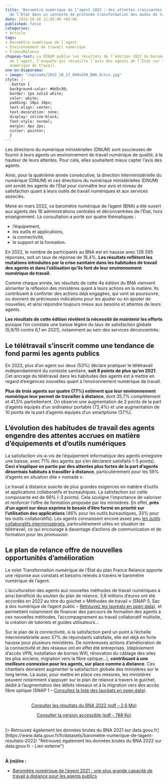 ```yaml
---
title: 'Baromètre numérique de l’agent 2022 : des attentes croissantes des agents
  de l’État dans un contexte de profonde transformation des modes de travail'
date: 2022-10-26 11:01:00 +02:00
published: false
categories:
- Article
tags:
- Baromètre numérique de l'agent
- Environnement de travail numérique
- FranceRelance
chapeau-text: La DINUM publie les résultats de l’édition 2022 du baromètre numérique
  de l’agent, l’enquête qui recueille l’avis des agents de l’État sur leur environnement
  numérique de travail.
une-ou-diaporama:
- image: "/uploads/2022_10_27_800x430_BNA_Actus.jpg"
style: |-
  .button {
  background-color: #0d5c98;
  border: 1px solid white;
  color: white;
  padding: 10px 10px;
  text-align: center;
  text-decoration: none;
  display: inline-block;
  font-style: normal;
  margin: 4px 2px;
  cursor: pointer;
  }
---
```


Les directions du numérique ministérielles (DNUM) sont soucieuses de fournir à leurs agents un environnement de travail numérique de qualité, à la hauteur de leurs attentes. Pour cela, elles souhaitent mieux capter l’avis des agents.

Ainsi, pour la quatrième année consécutive, la direction interministérielle du numérique (DINUM) et ces directions du numérique ministérielles (DNUM) ont sondé les agents de l’État pour connaître leur avis et niveau de satisfaction quant à leurs outils de travail numériques et aux services associés. 

Mené en mars 2022, ce baromètre numérique de l’agent (BNA) a été ouvert aux agents des 16 administrations centrales et déconcentrées de l’État, hors enseignement. La consultation a porté sur quatre thématiques : 

* l’équipement, 
* les outils et applications, 
* la connectivité, 
* le support et la formation. 

En 2022, le nombre de participants au BNA est en hausse avec 128 595 réponses, soit un taux de réponse de 18,4%. **Les résultats reflètent les mutations introduites par la crise sanitaire dans les habitudes de travail des agents et dans l’utilisation qu’ils font de leur environnement numérique de travail.**

Comme chaque année, les résultats de cette 4e édition du BNA viennent alimenter la réflexion des ministères quant à leurs actions en la matière. Ils contribuent à conforter des actions déjà engagées, qui vont se poursuivre, ou donnent de précieuses indications pour les ajuster ou en ajouter de nouvelles, et ainsi répondre toujours mieux aux besoins et attentes de leurs agents.

**Les résultats de cette édition révèlent la nécessité de maintenir les efforts** puisque l’on constate une baisse légère du taux de satisfaction globale (5,9/10 contre 6,1 en 2021), notamment au sein des services déconcentrés. 

## Le télétravail s’inscrit comme une tendance de fond parmi les agents publics

En 2022, plus d’un agent sur deux (53%) déclare pratiquer le télétravail indépendamment du contexte sanitaire, **soit 8 points de plus qu’en 2021**. Cet ancrage du télétravail dans les habitudes des agents est à mettre en regard d’exigences nouvelles quant à l’environnement numérique de travail. 

**Plus de trois agents sur quatre (77%) estiment que leur environnement numérique leur permet de travailler à distance**, dont 35,7% complètement et 41,5% partiellement. On observe une augmentation de 2 points de la part d’agents équipés d’un ordinateur portable (72,4%) et une augmentation de 10 points de la part d’agents équipés d’un smartphone (37%).

## L’évolution des habitudes de travail des agents engendre des attentes accrues en matière d’équipements et d’outils numériques

La satisfaction vis-à-vis de l’équipement informatique des agents enregistre une baisse, avec 71% des agents qui s’en déclarent satisfaits (-5 points). **Ceci s’explique en partie par des attentes plus fortes de la part d’agents désormais habitués à travailler à distance**, particulièrement pour les 59% d’agents en situation dite « nomade ». 

Le travail à distance suscite de plus grandes exigences en matière d’outils et applications collaboratifs et bureautiques. La satisfaction sur cette composante est de 69% (-3 points). Cela souligne l’importance de valoriser et renforcer l’offre de formation proposée par les ministères. En effet, **près d’un agent sur deux exprime le besoin d’être formé en priorité sur l’utilisation des applications** (46% pour les outils bureautiques, 33% pour les outils collaboratifs). Les agents connaissent encore assez peu [les outils collaboratifs interministériels](https://www.numerique.gouv.fr/outils-agents/), particulièrement utiles en situation de télétravail, ce qui encourage à davantage d’actions de communication et de formation pour les promouvoir.

## Le plan de relance offre de nouvelles opportunités d’amélioration  

Le volet Transformation numérique de l’État du plan France Relance apporte une réponse aux constats et besoins relevés à travers le baromètre numérique de l’agent.

L’acculturation des agents aux nouvelles méthodes de travail numériques a ainsi bénéficié du soutien du plan de relance. 3,6 millions d’euros ont été accordés en 2022 au titre du guichet « Méthodes de travail » (SNAP 5, Sac à dos numérique de l’agent public – [Retrouvez les lauréats en open data](https://www.data.gouv.fr/fr/datasets/france-relance-donnees-relatives-aux-laureats-des-appels-a-projet-et-guichets-du-volet-mise-a-niveau-numerique-de-letat-et-des-territoires-enveloppe-mtfp/)), et permettent notamment de financer  des parcours de formation des agents à ces nouvelles méthodes, l’accompagnement au travail collaboratif multisite, la création de tutoriels et guides utilisateurs...

Sur le plan de la connectivité, si la satisfaction perd un point à l’échelle interministérielle avec 57% de répondants satisfaits, elle est déjà en forte hausse pour plusieurs ministères. De nombreuses actions d’amélioration de la connectivité et des réseaux ont en effet été entreprises, (déploiement d’accès VPN, installation de bornes Wifi, rénovation du câblage des sites les plus anciens, migration vers la fibre optique…), **contribuant à une meilleure connexion pour les agents, sur place comme à distance**. Ces chantiers devraient augmenter la satisfaction globale des ministères sur le long terme. Là aussi, pour mettre en place ces mesures, les ministères peuvent notamment s’appuyer sur le plan de relance à travers le guichet, dédié à l’augmentation des débits réseaux et à la migration vers des accès fibre optique  (SNAP 1 – [Consultez la liste des lauréats en open data](https://www.data.gouv.fr/fr/datasets/france-relance-donnees-relatives-aux-laureats-des-appels-a-projet-et-guichets-du-volet-mise-a-niveau-numerique-de-letat-et-des-territoires-enveloppe-mtfp/)).
<br>
<br>

<p align="center"><a href="/uploads/BNA_2022_Rapport_interministeriel.pdf" class="button">Consulter les résultats du BNA 2022 (pdf – 2,6&nbsp;Mo)</a></p>

<p align="center"><a href="/uploads/Rapport_BNA_2022_Accessible.pdf" >Consulter la version accessible (pdf - 788 Ko)</a></p>
<br>
[> Retrouvez également les données brutes du BNA 2021 sur data.gouv.fr](https://www.data.gouv.fr/fr/datasets/barometre-numerique-de-lagent-resultats-2022/ "Retrouvez également les données brutes du BNA 2022 sur data.gouv.fr - Lien externe")
<br>
<br>

**À (re)lire :**
* [Baromètre numérique de l’agent 2021 : une plus grande capacité de travail à distance pour les agents publics](/actualites/barometre-numerique-agent-2021-bna-une-plus-grande-capacite-de-travail-a-distance-pour-agents-publics/)